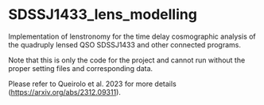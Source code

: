 # SDSSJ1433_lens_modelling
Implementation of lenstronomy for the time delay cosmographic analysis of the quadruply lensed QSO SDSSJ1433 and other connected programs.

Note that this is only the code for the project and cannot run without the proper setting files and corresponding data.

Please refer to Queirolo et al. 2023 for more details (https://arxiv.org/abs/2312.09311).
